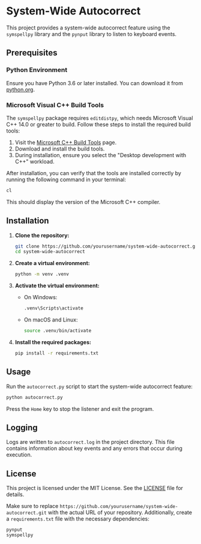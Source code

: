 # System-Wide Autocorrect

This project provides a system-wide autocorrect feature using the `symspellpy` library and the `pynput` library to listen to keyboard events.

## Prerequisites

### Python Environment

Ensure you have Python 3.6 or later installed. You can download it from [python.org](https://www.python.org/downloads/).

### Microsoft Visual C++ Build Tools

The `symspellpy` package requires `editdistpy`, which needs Microsoft Visual C++ 14.0 or greater to build. Follow these steps to install the required build tools:

1. Visit the [Microsoft C++ Build Tools](https://visualstudio.microsoft.com/visual-cpp-build-tools/) page.
2. Download and install the build tools.
3. During installation, ensure you select the "Desktop development with C++" workload.

After installation, you can verify that the tools are installed correctly by running the following command in your terminal:

```sh
cl
```

This should display the version of the Microsoft C++ compiler.

## Installation

1. **Clone the repository:**

   ```sh
   git clone https://github.com/yourusername/system-wide-autocorrect.git
   cd system-wide-autocorrect
   ```

2. **Create a virtual environment:**

   ```sh
   python -m venv .venv
   ```

3. **Activate the virtual environment:**
   - On Windows:

     ```sh
     .venv\Scripts\activate
     ```

   - On macOS and Linux:

     ```sh
     source .venv/bin/activate
     ```

4. **Install the required packages:**

   ```sh
   pip install -r requirements.txt
   ```

## Usage

Run the `autocorrect.py` script to start the system-wide autocorrect feature:

```sh
python autocorrect.py
```

Press the `Home` key to stop the listener and exit the program.

## Logging

Logs are written to `autocorrect.log` in the project directory. This file contains information about key events and any errors that occur during execution.

## License

This project is licensed under the MIT License. See the [LICENSE](LICENSE) file for details.

Make sure to replace `https://github.com/yourusername/system-wide-autocorrect.git` with the actual URL of your repository. Additionally, create a `requirements.txt` file with the necessary dependencies:

```plaintext
pynput
symspellpy
```
